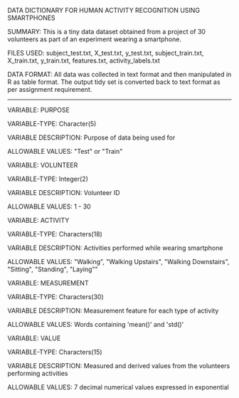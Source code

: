 DATA DICTIONARY FOR HUMAN ACTIVITY RECOGNITION USING SMARTPHONES 

SUMMARY: This is a tiny data dataset obtained from a project of 30 volunteers as part of an experiment wearing a smartphone.  

FILES USED: subject_test.txt, X_test.txt, y_test.txt, subject_train.txt, X_train.txt, y_train.txt, features.txt, activity_labels.txt

DATA FORMAT: All data was collected in text format and then manipulated in R as table format. The output tidy set is converted back to text format as per assignment requirement.

___________________________________________________________________
VARIABLE: PURPOSE

VARIABLE-TYPE: Character(5)

VARIABLE DESCRIPTION: Purpose of data being used for

ALLOWABLE VALUES: "Test" or "Train"



VARIABLE: VOLUNTEER

VARIABLE-TYPE: Integer(2)

VARIABLE DESCRIPTION: Volunteer ID

ALLOWABLE VALUES: 1 - 30



VARIABLE: ACTIVITY

VARIABLE-TYPE: Characters(18) 

VARIABLE DESCRIPTION: Activities performed while wearing smartphone

ALLOWABLE VALUES: "Walking", "Walking Upstairs", "Walking Downstairs", "Sitting", "Standing", "Laying""



VARIABLE: MEASUREMENT

VARIABLE-TYPE: Characters(30)

VARIABLE DESCRIPTION: Measurement feature for each type of activity 

ALLOWABLE VALUES: Words containing 'mean()' and 'std()'



VARIABLE: VALUE

VARIABLE-TYPE: Characters(15)

VARIABLE DESCRIPTION: Measured and derived values from the volunteers performing activities

ALLOWABLE VALUES: 7 decimal numerical values expressed in exponential
